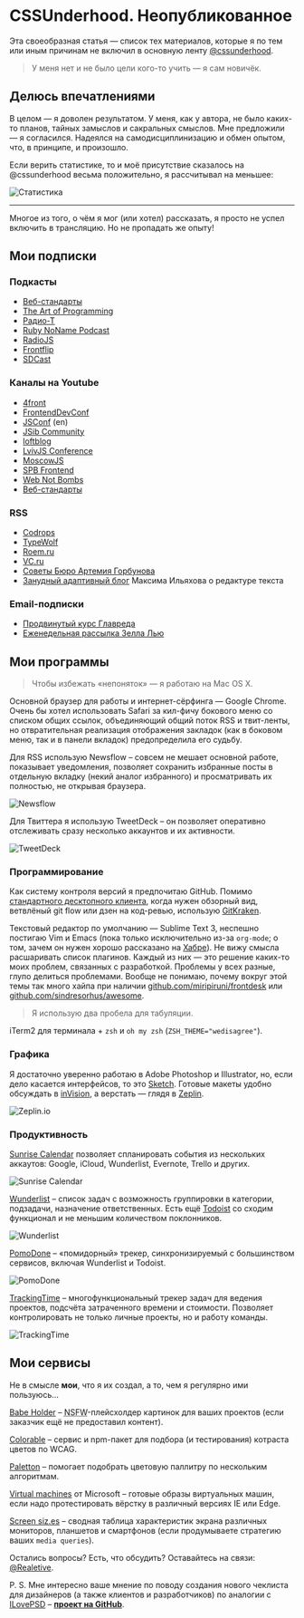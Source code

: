 CSSUnderhood. Неопубликованное
==============================

Эта своеобразная статья — список тех материалов, которые я по тем или иным причинам не включил в основную ленту [@cssunderhood](//cssunderhood.ru/realetive).

> У меня нет и не было цели кого-то учить — я сам новичёк.

## Делюсь впечатлениями

В целом — я доволен результатом. У меня, как у автора, не было каких-то планов, тайных замыслов и сакральных смыслов. Мне предложили — я согласился. Надеялся на самодисциплинизацию и обмен опытом, что, в принципе, и произошло.

Если верить статистике, то и моё присутствие сказалось на @cssunderhood весьма положительно, я рассчитывал на меньшее:

![Cтатистика](images/stats.png)

- - -

Многое из того, о чём я мог (или хотел) рассказать, я просто не успел включить в трансляцию. Но не пропадать же опыту!

Мои подписки
------------

### Подкасты

* [Веб-стандарты](//itunes.apple.com/ru/podcast/veb-standarty/id1080500016?mt=2)
* [The Art of Programming](//itunes.apple.com/ru/podcast/the-art-of-programming/id1046278525?mt=2)
* [Радио-Т](//itunes.apple.com/ru/podcast/radio-t/id256504435?mt=2)
* [Ruby NoName Podcast](//itunes.apple.com/ru/podcast/ruby-noname-podcast/id581390515?mt=2)
* [RadioJS](//itunes.apple.com/ru/podcast/radiojs/id904938655?mt=2)
* [Frontflip](//itunes.apple.com/ru/podcast/frontflip/id884716456?mt=2)
* [SDCast](//itunes.apple.com/ru/podcast/sdcast/id890468606?mt=2)

### Каналы на Youtube

* [4front](//www.youtube.com/channel/UCj3KH8jxwcT5zOrByWmNXhA/videos)
* [FrontendDevConf](//www.youtube.com/user/FrontendDevConf/videos)
* [JSConf](//www.youtube.com/user/jsconfeu/videos) (en)
* [JSib Community](//www.youtube.com/channel/UCmnYKBoddVb6GBlOJpZxFFg/videos)
* [loftblog](//www.youtube.com/user/loftblog/videos)
* [LvivJS Conference](//www.youtube.com/channel/UC6FuC3toXWdpNTVYdFd4quA)
* [MoscowJS](//www.youtube.com/user/moscowjs/videos)
* [SPB Frontend](//www.youtube.com/channel/UCWjDubFXv8I1vWEb47s9_IA/videos)
* [Web Not Bombs](//www.youtube.com/user/webnotbombsvideos/videos)
* [Веб-стандарты](//www.youtube.com/user/wstdays/videos)

### RSS

* [Codrops](//feeds2.feedburner.com/tympanus)
* [TypeWolf](//www.typewolf.com/feed)
* [Roem.ru](//roem.ru/rss/roem-all-news.xml)
* [VC.ru](//vc.ru/feed)
* [Советы Бюро Артемия Горбунова](//artgorbunov.ru/bb/soviet/rss/)
* [Занудный адаптивный блог](//maximilyahov.ru/blog/rss/) Максима Ильяхова о редактуре текста

### Email-подписки

* [Продвинутый курс Главреда](//maximilyahov.ru/glvrd-pro/)
* [Еженедельная рассылка Зелла Лью](//zellwk.com/)

Мои программы
-------------

> Чтобы избежать «непоняток» — я работаю на Mac OS X.

Основной браузер для работы и интернет-сёрфинга — Google Chrome. Очень бы хотел использовать Safari за кил-фичу бокового меню со списком общих ссылок, объединяющий общий поток RSS и твит-ленты, но отвратительная реализация отображения закладок (как в боковом меню, так и в панели вкладок) предопределила его судьбу.

Для RSS использую Newsflow – совсем не мешает основной работе, показывает уведомления, позволяет сохранить избранные посты в отдельную вкладку (некий аналог избранного) и просматривать их полностью, не открывая браузера.

![Newsflow](images/newsflow.png)

Для Твиттера я использую TweetDeck – он позволяет оперативно отслеживать сразу несколько аккаунтов и их активности.

![TweetDeck](images/tweetdeck.png)

### Программирование

Как систему контроля версий я предпочитаю GitHub. Помимо [стандартного десктопного клиента](//desktop.github.com/), когда нужен обзорный вид, ветвлёный git flow или дзен на код-ревью, использую [GitKraken](//www.gitkraken.com/).

Текстовый редактор по умолчанию — Sublime Text 3, неспешно постигаю Vim и Emacs (пока только исключительно из-за `org-mode`; о том, зачем он нужен хорошо рассказано на [Хабре](//habrahabr.ru/post/28098/)). Не вижу смысла расшаривать список плагинов. Каждый из них — это решение каких-то моих проблем, связанных с разработкой. Проблемы у всех разные, глупо делиться проблемами. Вообще не понимаю, почему вокруг этой темы так много хайпа при наличии [github.com/miripiruni/frontdesk](//github.com/miripiruni/frontdesk) или [github.com/sindresorhus/awesome](//github.com/sindresorhus/awesome).

> Я использую два пробела для табуляции.

iTerm2 для терминала + `zsh` и `oh my zsh` (`ZSH_THEME="wedisagree"`).

### Графика

Я достаточно уверенно работаю в Adobe Photoshop и Illustrator, но, если дело каcается интерфейсов, то это [Sketch](//www.sketchapp.com/). Готовые макеты удобно обсуждать в [inVision](//www.invisionapp.com/), а верстать — глядя в [Zeplin](//zeplin.io/).

![Zeplin.io](images/zeplin.png)

### Продуктивность

[Sunrise Calendar](//calendar.sunrise.am/) позволяет спланировать события из нескольких аккаутов: Google, iCloud, Wunderlist, Evernote, Trello и других.

![Sunrise Calendar](images/sunrisecalendar.png)

[Wunderlist](//www.wunderlist.com) – список задач с возможность группировки в категории, подзадачи, назначение ответственных. Есть ещё [Todoist](//ru.todoist.com/) со сходим функционал и не меньшим количеством поклонников.

![Wunderlist](images/wunderlist.png)

[PomoDone](//pomodoneapp.com/) – «помидорный» трекер, синхронизируемый с большинством сервисов, включая Wunderlist и Todoist.

![PomoDone](images/pomodone.png)

[TrackingTime](//trackingtime.co/) – многофункциональный трекер задач для ведения проектов, подсчёта затраченного времени и стоимости. Позволяет контролировать не только личные проекты, но и работу команды.

![TrackingTime](images/trackingtime.png)

Мои сервисы
-----------

Не в смысле __мои__, что я их создал, а то, чем я регулярно ими пользуюсь…

[Babe Holder](//babeholder.pixoil.com/) – <abbr title="«Not safe for work», небезопасно для работы">NSFW</abbr>-плейсхолдер картинок для ваших проектов (если заказчик ещё не предоставил контент).

[Colorable](//jxnblk.com/colorable) – сервис и npm-пакет для подбора (и тестирования) котраста цветов по WCAG.

[Paletton](//paletton.com) – помогает подобрать цветовую паллитру по нескольким алгоритмам.

[Virtual machines](//developer.microsoft.com/en-us/microsoft-edge/tools/vms/) от Microsoft – готовые образы виртуальных машин, если надо протестировать вёрстку в различный версиях IE или Edge.

[Screen siz.es](//screensiz.es/) – сводная таблица характеристик экрана различных мониторов, планшетов и смартфонов (если продумываете стратегию ваших `media queries`).

Остались вопросы? Есть, что обсудить? Оставайтесь на связи: [@Realetive](//twitter.com/realetive).

P. S. Мне интересно ваше мнение по поводу создания нового чеклиста для дизайнеров (а также клиентов и разработчиков) по аналогии с [ILovePSD](//i-love-psd.ru/) – __[проект на GitHub](//github.com/Realetive/client-designer-developer)__.
